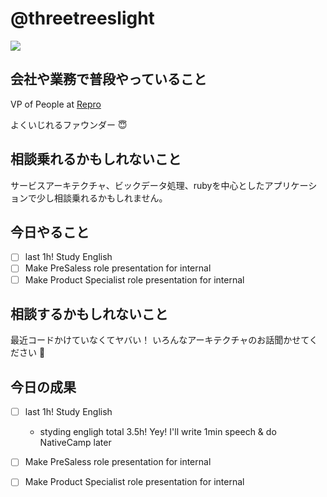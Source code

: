 # @threetreeslight

![](https://avatars3.githubusercontent.com/u/1057490?s=100&v=4)

## 会社や業務で普段やっていること

VP of People at [Repro](https://repro.io)

よくいじれるファウンダー :innocent:

## 相談乗れるかもしれないこと

サービスアーキテクチャ、ビックデータ処理、rubyを中心としたアプリケーションで少し相談乗れるかもしれません。

## 今日やること

- [ ] last 1h! Study English
- [ ] Make PreSaless role presentation for internal
- [ ] Make Product Specialist role presentation for internal

## 相談するかもしれないこと

最近コードかけていなくてヤバい！
いろんなアーキテクチャのお話聞かせてください :raising_hand:

## 今日の成果

- [ ] last 1h! Study English
  - styding engligh total 3.5h! Yey! I'll write 1min speech & do NativeCamp later
- [ ] Make PreSaless role presentation for internal
- [ ] Make Product Specialist role presentation for internal

